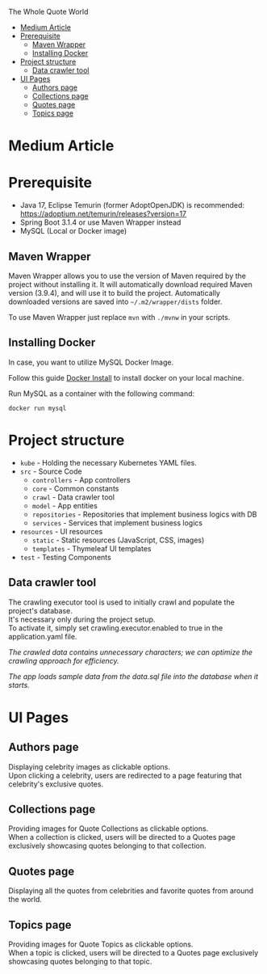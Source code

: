 The Whole Quote World

<!-- TOC -->

* [Medium Article](#medium-article)
* [Prerequisite](#prerequisite)
    * [Maven Wrapper](#maven-wrapper)
    * [Installing Docker](#installing-docker)
* [Project structure](#project-structure)
    * [Data crawler tool](#data-crawler-tool)
* [UI Pages](#ui-pages)
    * [Authors page](#authors-page)
    * [Collections page](#collections-page)
    * [Quotes page](#quotes-page)
    * [Topics page](#topics-page)

<!-- TOC -->

# Medium Article

# Prerequisite

* Java 17, Eclipse Temurin (former AdoptOpenJDK) is recommended: https://adoptium.net/temurin/releases?version=17
* Spring Boot 3.1.4 or use Maven Wrapper instead
* MySQL (Local or Docker image)

## Maven Wrapper

Maven Wrapper allows you to use the version of Maven required by the project without installing it. It will
automatically download required Maven version (3.9.4), and will use it to build the project. Automatically downloaded
versions are saved into `~/.m2/wrapper/dists` folder.

To use Maven Wrapper just replace `mvn` with `./mvnw` in your scripts.

## Installing Docker

In case, you want to utilize MySQL Docker Image.

Follow this guide [Docker Install](https://docs.docker.com/desktop/install/mac-install/) to install docker on your local
machine.

Run MySQL as a container with the following command:

```shell
docker run mysql
```

# Project structure

* `kube` - Holding the necessary Kubernetes YAML files.
* `src` - Source Code
    * `controllers` - App controllers
    * `core` - Common constants
    * `crawl` - Data crawler tool
    * `model` - App entities
    * `repositories` - Repositories that implement business logics with DB
    * `services` - Services that implement business logics
* `resources` - UI resources
    * `static` - Static resources (JavaScript, CSS, images)
    * `templates` - Thymeleaf UI templates
* `test` - Testing Components

## Data crawler tool

The crawling executor tool is used to initially crawl and populate the project's database.<br>
It's necessary only during the project setup.<br>
To activate it, simply set crawling.executor.enabled to true in the application.yaml file.

*The crawled data contains unnecessary characters; we can optimize the crawling approach for efficiency.*

*The app loads sample data from the data.sql file into the database when it starts.*

# UI Pages

## Authors page

Displaying celebrity images as clickable options.<br>
Upon clicking a celebrity, users are redirected to a page featuring that celebrity's exclusive quotes.

## Collections page

Providing images for Quote Collections as clickable options.<br>
When a collection is clicked, users will be directed to a Quotes page exclusively showcasing quotes belonging to that
collection.

## Quotes page

Displaying all the quotes from celebrities and favorite quotes from around the world.

## Topics page

Providing images for Quote Topics as clickable options.<br>
When a topic is clicked, users will be directed to a Quotes page exclusively showcasing quotes belonging to that
topic.
